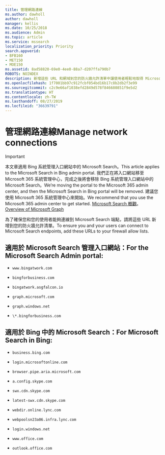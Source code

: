 ```yaml
---
title: 管理網路連線
ms.author: dawholl
author: dawholl
manager: kellis
ms.date: 10/25/2018
ms.audience: Admin
ms.topic: article
ms.service: mssearch
localization_priority: Priority
search.appverid:
- BFB160
- MET150
- MOE150
ms.assetid: 8ad58820-69e0-4ee0-88a7-d207ffa790b7
ROBOTS: NOINDEX
description: 新增這些 URL 和網域到您的防火牆允許清單中讓使用者輕鬆地取得 Microsoft Search
ms.openlocfilehash: 1f7001bb97c912fcbf054bd16b17c8b2db2f3e99
ms.sourcegitcommit: c2c9e66af1038efd2849d578f846680851f9e5d2
ms.translationtype: HT
ms.contentlocale: zh-TW
ms.lasthandoff: 08/27/2019
ms.locfileid: "36639791"
---
```

# <a name="manage-network-connections"></a><span data-ttu-id="a4932-103">管理網路連線</span><span class="sxs-lookup"><span data-stu-id="a4932-103">Manage network connections</span></span>

> [!IMPORTANT]
> <span data-ttu-id="a4932-104">本文章適用 Bing 系統管理入口網站中的 Microsoft Search。</span><span class="sxs-lookup"><span data-stu-id="a4932-104">This article applies to the Microsoft Search in Bing admin portal.</span></span> <span data-ttu-id="a4932-105">我們正在將入口網站移至 Microsoft 365 系統管理中心，完成之後將會移除 Bing 系統管理入口網站中的 Microsoft Search。</span><span class="sxs-lookup"><span data-stu-id="a4932-105">We’re moving the portal to the Microsoft 365 admin center, and then the Microsoft Search in Bing portal will be removed.</span></span> <span data-ttu-id="a4932-106">建議您使用 Microsoft 365 系統管理中心來開始。</span><span class="sxs-lookup"><span data-stu-id="a4932-106">We recommend that you use the Microsoft 365 admin center to get started.</span></span> <span data-ttu-id="a4932-107">[Microsoft Search 概觀](overview-microsoft-search.md)。</span><span class="sxs-lookup"><span data-stu-id="a4932-107">[Overview of Microsoft Graph](overview-microsoft-search.md)</span></span>
    
<span data-ttu-id="a4932-108">為了確保您和您的使用者能夠連線到 Microsoft Search 端點，請將這些 URL 新增到您的防火牆允許清單。</span><span class="sxs-lookup"><span data-stu-id="a4932-108">To ensure you and your users can connect to Microsoft Search endpoints, add these URLs to your firewall allow lists.</span></span>
  
## <a name="for-the-microsoft-search-admin-portal"></a><span data-ttu-id="a4932-109">適用於 Microsoft Search 管理入口網站：</span><span class="sxs-lookup"><span data-stu-id="a4932-109">For the Microsoft Search Admin portal:</span></span>

- `www.bingatwork.com`
    
- `bingforbusiness.com`
    
- `bingatwork.asgfalcon.io`
    
- `graph.microsoft.com`
    
- `graph.windows.net`
    
- `\*.bingforbusiness.com`
    
## <a name="for-microsoft-search-in-bing"></a><span data-ttu-id="a4932-110">適用於 Bing 中的 Microsoft Search：</span><span class="sxs-lookup"><span data-stu-id="a4932-110">For Microsoft Search in Bing:</span></span>

- `business.bing.com`
    
- `login.microsoftonline.com`
    
- `browser.pipe.aria.microsoft.com`
    
- `a.config.skype.com`
    
- `swx.cdn.skype.com`
    
- `latest-swx.cdn.skype.com`
    
- `webdir.online.lync.com`
    
- `webpoolsn23a06.infra.lync.com`
    
- `login.windows.net`
    
- `www.office.com`
    
- `outlook.office.com`
